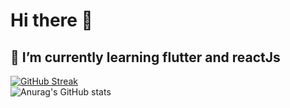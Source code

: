 # Hi there 👋

<!--
**Bhanolia/Bhanolia** is a ✨ _special_ ✨ repository because its `README.md` (this file) appears on your GitHub profile.

Here are some ideas to get you started:

- 🔭 I’m currently working on ...
- 🌱 I’m currently learning ...
- 👯 I’m looking to collaborate on ...
- 🤔 I’m looking for help with ...
- 💬 Ask me about ...
- 📫 How to reach me: ...
- 😄 Pronouns: ...
- ⚡ Fun fact: ...
-->

## 🌱 I’m currently learning flutter and reactJs

[![GitHub Streak](http://github-readme-streak-stats.herokuapp.com?user=Bhanolia&theme=tokyonight_duo&hide_border=true)](https://git.io/streak-stats)
<br>
![Anurag's GitHub stats](https://github-readme-stats.vercel.app/api?username=Bhanolia&hide=contribs,prs)
